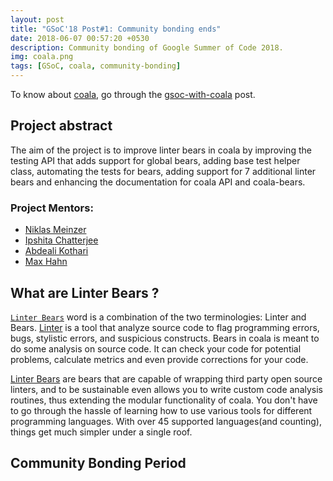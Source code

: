 ```yaml
---
layout: post
title: "GSoC'18 Post#1: Community bonding ends"
date: 2018-06-07 00:57:20 +0530
description: Community bonding of Google Summer of Code 2018.
img: coala.png
tags: [GSoC, coala, community-bonding]
---
```


To know about [coala](https://coala.io), go through the
[gsoc-with-coala](http://www.meetsangamcse.me/gsoc-with-coala/) post.

## Project abstract

The aim of the project is to improve linter bears in coala by improving the
testing API that adds support for global bears, adding base test helper class,
automating the tests for bears, adding support for 7 additional linter bears
and enhancing the documentation for coala API and coala-bears.

### Project Mentors:

- [Niklas Meinzer](https://github.com/NiklasMM)
- [Ipshita Chatterjee](https://github.com/IpshitaC)
- [Abdeali Kothari](https://github.com/AbdealiJK)
- [Max Hahn](https://github.com/Mixih)

## What are Linter Bears ?

[`Linter Bears`](http://api.coala.io/en/latest/Developers/Writing_Linter_Bears.html)
word is a combination of the two terminologies: Linter and Bears.
[Linter](https://en.wikipedia.org/wiki/Lint_(software)) is a tool that analyze
source code to flag programming errors, bugs, stylistic errors, and suspicious
constructs. Bears in coala is meant to do some analysis on source code. It can
check your code for potential problems, calculate metrics and even provide
corrections for your code.

[Linter Bears](http://api.coala.io/en/latest/Developers/Writing_Linter_Bears.html)
are bears that are capable of wrapping third party open source linters, and to
be sustainable even allows you to write custom code analysis routines, thus
extending the modular functionality of coala. You don't have to go through the
hassle of learning how to use various tools for different programming
languages. With over 45 supported languages(and counting), things get much
simpler under a single roof.

## Community Bonding Period

